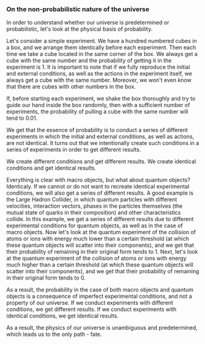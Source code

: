 
### On the non-probabilistic nature of the universe

In order to understand whether our universe is predetermined or probabilistic, let's look at the physical basis of probability.

Let's consider a simple experiment. We have a hundred numbered cubes in a box, and we arrange them identically before each experiment. Then each time we take a cube located in the same corner of the box. We always get a cube with the same number and the probability of getting it in the experiment is $1$. It is important to note that if we fully reproduce the initial and external conditions, as well as the actions in the experiment itself, we always get a cube with the same number. Moreover, we won't even know that there are cubes with other numbers in the box.

If, before starting each experiment, we shake the box thoroughly and try to guide our hand inside the box randomly, then with a sufficient number of experiments, the probability of pulling a cube with the same number will tend to $0.01$.

We get that the essence of probability is to conduct a series of different experiments in which the initial and external conditions, as well as actions, are not identical. It turns out that we intentionally create such conditions in a series of experiments in order to get different results.

We create different conditions and get different results. We create identical conditions and get identical results.

Everything is clear with macro objects, but what about quantum objects? Identicaly. If we cannot or do not want to recreate identical experimental conditions, we will also get a series of different results. A good example is the Large Hadron Collider, in which quantum particles with different velocities, interaction vectors, phases in the particles themselves (the mutual state of quarks in their composition) and other characteristics collide. In this example, we get a series of different results due to different experimental conditions for quantum objects, as well as in the case of macro objects. Now let's look at the quantum experiment of the collision of atoms or ions with energy much lower than a certain threshold (at which these quantum objects will scatter into their components), and we get that their probability of remaining in their original form tends to $1$. Next, let's look at the quantum experiment of the collision of atoms or ions with energy much higher than a certain threshold (at which these quantum objects will scatter into their components), and we get that their probability of remaining in their original form tends to $0$.

As a result, the probability in the case of both macro objects and quantum objects is a consequence of imperfect experimental conditions, and not a property of our universe. If we conduct experiments with different conditions, we get different results. If we conduct experiments with identical conditions, we get identical results. 

As a result, the physics of our universe is unambiguous and predetermined, which leads us to the only path - fate.